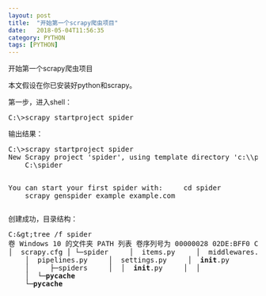 ```yaml
---
layout: post
title:  "开始第一个scrapy爬虫项目"
date:   2018-05-04T11:56:35
category: PYTHON
tags: [PYTHON]
---
```


开始第一个scrapy爬虫项目

<p>本文假设在你已安装好python和scrapy。</p><p>第一步，进入shell：</p><pre class="brush:bash;toolbar:false">C:\&gt;scrapy&nbsp;startproject&nbsp;spider</pre><p>输出结果：</p><pre class="brush:bash;toolbar:false">C:\&gt;scrapy&nbsp;startproject&nbsp;spider
New&nbsp;Scrapy&nbsp;project&nbsp;&#39;spider&#39;,&nbsp;using&nbsp;template&nbsp;directory&nbsp;&#39;c:\\program&nbsp;files\\python36\\lib\\site-packages\\scrapy\\templates\\project&#39;,&nbsp;created&nbsp;in:
&nbsp;&nbsp;&nbsp;&nbsp;C:\spider

You&nbsp;can&nbsp;start&nbsp;your&nbsp;first&nbsp;spider&nbsp;with:
&nbsp;&nbsp;&nbsp;&nbsp;cd&nbsp;spider
&nbsp;&nbsp;&nbsp;&nbsp;scrapy&nbsp;genspider&nbsp;example&nbsp;example.com</pre><p>创建成功，目录结构：</p><pre class="brush:bash;toolbar:false">C:\&gt;tree&nbsp;/f&nbsp;spider
卷&nbsp;Windows&nbsp;10&nbsp;的文件夹&nbsp;PATH&nbsp;列表
卷序列号为&nbsp;00000028&nbsp;02DE:BFF0
C:\SPIDER
│&nbsp;&nbsp;scrapy.cfg
│
└─spider
&nbsp;&nbsp;&nbsp;&nbsp;│&nbsp;&nbsp;items.py
&nbsp;&nbsp;&nbsp;&nbsp;│&nbsp;&nbsp;middlewares.py
&nbsp;&nbsp;&nbsp;&nbsp;│&nbsp;&nbsp;pipelines.py
&nbsp;&nbsp;&nbsp;&nbsp;│&nbsp;&nbsp;settings.py
&nbsp;&nbsp;&nbsp;&nbsp;│&nbsp;&nbsp;__init__.py
&nbsp;&nbsp;&nbsp;&nbsp;│
&nbsp;&nbsp;&nbsp;&nbsp;├─spiders
&nbsp;&nbsp;&nbsp;&nbsp;│&nbsp;&nbsp;│&nbsp;&nbsp;__init__.py
&nbsp;&nbsp;&nbsp;&nbsp;│&nbsp;&nbsp;│
&nbsp;&nbsp;&nbsp;&nbsp;│&nbsp;&nbsp;└─__pycache__
&nbsp;&nbsp;&nbsp;&nbsp;└─__pycache__</pre><p><br/></p>